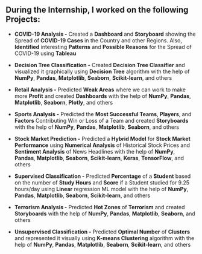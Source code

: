## During the Internship, I worked on the following Projects:  

  - **COVID-19 Analysis -** Created a **Dashboard** and **Storyboard** showing the Spread of **COVID-19 Cases** in the Country and other Regions. Also, **Identified** interesting **Patterns** and **Possible Reasons** for the Spread of COVID-19 using **Tableau**

  - **Decision Tree Classification -** Created **Decision Tree Classifier** and visualized it graphically using **Decision Tree** algorithm with the help of **NumPy**, **Pandas**, **Matplotlib**, **Seaborn**, **Scikit-learn**, and others

 - **Retail Analysis -** Predicted **Weak Areas** where we can work to make more **Profit** and created **Dashboards** with the help of **NumPy**, **Pandas**, **Matplotlib**, **Seaborn**, **Plotly**, and others

  - **Sports Analysis -** Predicted the **Most Successful Teams**, **Players**, and **Factors** Contributing Win or Loss of a Team and created **Storyboards** with the help of **NumPy**, **Pandas**, **Matplotlib**, **Seaborn**, and others

 - **Stock Market Prediction -** Predicted a **Hybrid Model** for **Stock Market Performance** using **Numerical Analysis** of Historical Stock Prices and **Sentiment Analysis** of News Headlines with the help of **NumPy**, **Pandas**, **Matplotlib**, **Seaborn**, **Scikit-learn**, **Keras**, **TensorFlow**, and others

  - **Supervised Classification -** Predicted **Percentage** of a **Student** based on the number of **Study Hours** and **Score** if a Student studied for 9.25 hours/day using **Linear** regression ML model with the help of **NumPy**, **Pandas**, **Matplotlib**, **Seaborn**, **Scikit-learn**, and others

  - **Terrorism Analysis -** Predicted **Hot Zones** of **Terrorism** and created **Storyboards** with the help of **NumPy**, **Pandas**, **Matplotlib**, **Seaborn**, and others
  
  - **Unsupervised Classification -** Predicted **Optimal Number** of **Clusters** and represented it visually using **K-means Clustering** algorithm with the help of **NumPy**, **Pandas**, **Matplotlib**, **Seaborn**, **Scikit-learn**, and others
